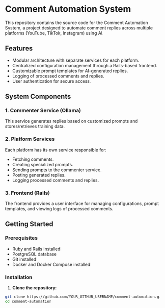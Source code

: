 # Comment Automation System

This repository contains the source code for the Comment Automation System, a project designed to automate comment replies across multiple platforms (YouTube, TikTok, Instagram) using AI.

## Features

- Modular architecture with separate services for each platform.
- Centralized configuration management through a Rails-based frontend.
- Customizable prompt templates for AI-generated replies.
- Logging of processed comments and replies.
- User authentication for secure access.

## System Components

### 1. Commenter Service (Ollama)

This service generates replies based on customized prompts and stores/retrieves training data.

### 2. Platform Services

Each platform has its own service responsible for:
- Fetching comments.
- Creating specialized prompts.
- Sending prompts to the commenter service.
- Posting generated replies.
- Logging processed comments and replies.

### 3. Frontend (Rails)

The frontend provides a user interface for managing configurations, prompt templates, and viewing logs of processed comments.

## Getting Started

### Prerequisites

- Ruby and Rails installed
- PostgreSQL database
- Git installed
- Docker and Docker Compose installed

### Installation

1. **Clone the repository:**

```bash
git clone https://github.com/YOUR_GITHUB_USERNAME/comment-automation.git
cd comment-automation
